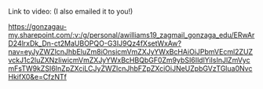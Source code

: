 Link to video:
(I also emailed it to you!)

https://gonzagau-my.sharepoint.com/:v:/g/personal/awilliams19_zagmail_gonzaga_edu/ERwArD24lrxDk_Dn-ct2MaUBOPQO-G3IJ9Qz4fXsetWxAw?nav=eyJyZWZlcnJhbEluZm8iOnsicmVmZXJyYWxBcHAiOiJPbmVEcml2ZUZvckJ1c2luZXNzIiwicmVmZXJyYWxBcHBQbGF0Zm9ybSI6IldlYiIsInJlZmVycmFsTW9kZSI6InZpZXciLCJyZWZlcnJhbFZpZXciOiJNeUZpbGVzTGlua0NvcHkifX0&e=CfzNTf
